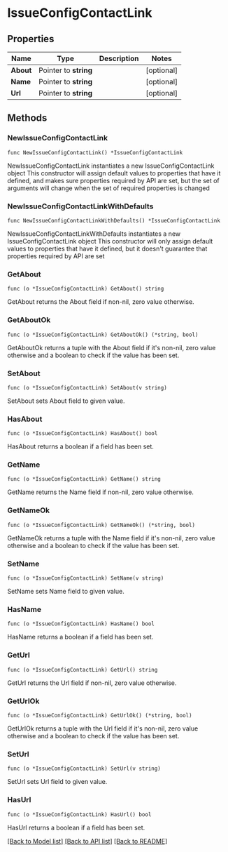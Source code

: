 # IssueConfigContactLink

## Properties

Name | Type | Description | Notes
------------ | ------------- | ------------- | -------------
**About** | Pointer to **string** |  | [optional] 
**Name** | Pointer to **string** |  | [optional] 
**Url** | Pointer to **string** |  | [optional] 

## Methods

### NewIssueConfigContactLink

`func NewIssueConfigContactLink() *IssueConfigContactLink`

NewIssueConfigContactLink instantiates a new IssueConfigContactLink object
This constructor will assign default values to properties that have it defined,
and makes sure properties required by API are set, but the set of arguments
will change when the set of required properties is changed

### NewIssueConfigContactLinkWithDefaults

`func NewIssueConfigContactLinkWithDefaults() *IssueConfigContactLink`

NewIssueConfigContactLinkWithDefaults instantiates a new IssueConfigContactLink object
This constructor will only assign default values to properties that have it defined,
but it doesn't guarantee that properties required by API are set

### GetAbout

`func (o *IssueConfigContactLink) GetAbout() string`

GetAbout returns the About field if non-nil, zero value otherwise.

### GetAboutOk

`func (o *IssueConfigContactLink) GetAboutOk() (*string, bool)`

GetAboutOk returns a tuple with the About field if it's non-nil, zero value otherwise
and a boolean to check if the value has been set.

### SetAbout

`func (o *IssueConfigContactLink) SetAbout(v string)`

SetAbout sets About field to given value.

### HasAbout

`func (o *IssueConfigContactLink) HasAbout() bool`

HasAbout returns a boolean if a field has been set.

### GetName

`func (o *IssueConfigContactLink) GetName() string`

GetName returns the Name field if non-nil, zero value otherwise.

### GetNameOk

`func (o *IssueConfigContactLink) GetNameOk() (*string, bool)`

GetNameOk returns a tuple with the Name field if it's non-nil, zero value otherwise
and a boolean to check if the value has been set.

### SetName

`func (o *IssueConfigContactLink) SetName(v string)`

SetName sets Name field to given value.

### HasName

`func (o *IssueConfigContactLink) HasName() bool`

HasName returns a boolean if a field has been set.

### GetUrl

`func (o *IssueConfigContactLink) GetUrl() string`

GetUrl returns the Url field if non-nil, zero value otherwise.

### GetUrlOk

`func (o *IssueConfigContactLink) GetUrlOk() (*string, bool)`

GetUrlOk returns a tuple with the Url field if it's non-nil, zero value otherwise
and a boolean to check if the value has been set.

### SetUrl

`func (o *IssueConfigContactLink) SetUrl(v string)`

SetUrl sets Url field to given value.

### HasUrl

`func (o *IssueConfigContactLink) HasUrl() bool`

HasUrl returns a boolean if a field has been set.


[[Back to Model list]](../README.md#documentation-for-models) [[Back to API list]](../README.md#documentation-for-api-endpoints) [[Back to README]](../README.md)


